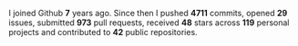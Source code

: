 
I joined Github **7** years ago. Since then I pushed **4711** commits, opened **29** issues, submitted **973** pull requests, received **48** stars across **119** personal projects and contributed to **42** public repositories.
